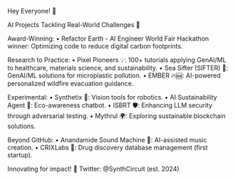 Hey Everyone! 🌟

AI Projects Tackling Real-World Challenges 🌟

Award-Winning:
• Refactor Earth - AI Engineer World Fair Hackathon winner: Optimizing code to reduce digital carbon footprints.

Research to Practice:
• Pixel Pioneers 💡: 100+ tutorials applying GenAI/ML to healthcare, materials science, and sustainability.
• Sea Sifter (SIFTER) 🌊: GenAI/ML solutions for microplastic pollution.
• EMBER 🔥🆘: AI-powered personalized wildfire evacuation guidance.

Experimental:
• Synthetix 🤖: Vision tools for robotics.
• AI Sustainability Agent 🌱: Eco-awareness chatbot.
• ISBRT 🛡️: Enhancing LLM security through adversarial testing.
• Mythrul 🌍: Exploring sustainable blockchain solutions.

Beyond GitHub:
• Anandamide Sound Machine 🎵: AI-assisted music creation.
• CRIXLabs 🏥: Drug discovery database management (first startup).

Innovating for impact! 🚀
Twitter: @SynthCircuit (est. 2024)
